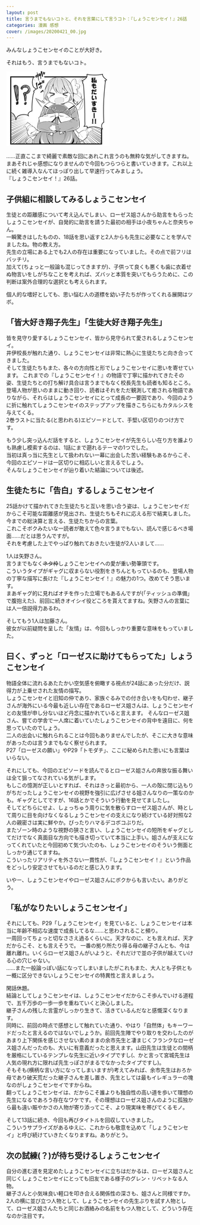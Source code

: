 ```yaml
---
layout: post
title: 言うまでもないコトと、それを言葉にして言うコト：『しょうこセンセイ！』26話
categories: 漫画 感想
cover: /images/20200421_00.jpg
---
```


みんなしょうこセンセイのことが大好き。

それはもう、言うまでもないコト。

[![26話より](/images/20200421_00.jpg "26話")](https://twitter.com/mangatimekirara/status/1250787063856685063)

……正直ここまで綺麗で素敵な回にあれこれ言うのも無粋な気がしてきますね。  
まあそれじゃ感想になりませんので今回もつらつらと書いていきます。これ以上に続く雑導入なんてほっぽり出して早速行ってみましょう。  
『しょうこセンセイ！』26話。

## 子供組に相談してみるしょうこセンセイ

生徒との距離感について考え込んでしまい、ローゼス姐さんから助言をもらったしょうこセンセイが、自発的に助言を請うた最初の相手は小夜ちゃんと奈央ちゃん。  
一瞬驚きはしたものの、18話を思い返すと2人からも先生に必要なことを学んでましたね。物の教え方。  
先生の立場にある上でも2人の存在は重要になっていました。その点で前フリはバッチリ。  
加えて(ちょっと一般論も混じってきますが)、子供って良くも悪くも歯に衣着せぬ物言いをしがちなことを考えれば、ズバッと本質を突いてもらうために、この判断は案外合理的な選択とも考えられます。

個人的な嗜好としても、思い悩む人の道標を幼い子たちが作ってくれる展開はツボ。

## 「皆大好き翔子先生」「生徒大好き翔子先生」

皆を見守り愛するしょうこセンセイ、皆から見守られて愛されるしょうこセンセイ。  
井伊校長が触れた通り、しょうこセンセイは非常に熱心に生徒たちと向き合ってきました。  
そして生徒たちもまた、各々の方向性と形でしょうこセンセイに思いを寄せています。
これまでの『しょうこセンセイ！』の物語で丁寧に描かれてきたその姿、生徒たちとの打ち解け具合は言うまでもなく校長先生も読者も知るところ。  
登場人物が思いのままに動き回り、読者はそれをただ観測して癒される物語でありながら、それらはしょうこセンセイにとって成長の一要因であり、今回のように折に触れてしょうこセンセイのステップアップを描きこちらにもカタルシスを与えてくる。  
2巻ラストに当たる(と思われる)エピソードとして、手堅い区切りのつけ方です。

もう少し突っ込んだ話をすると、しょうこセンセイが先生らしい在り方を誰よりも熟慮し模索するのは、1話にまで遡れるテーマの1つでした。  
当初は真っ当に先生として扱われない一幕に出会した苦い経験もあるからこそ、今回のエピソードは一区切りに相応しいと言えるでしょう。  
そんなしょうこセンセイが辿り着いた結論については後述。

## 生徒たちに「告白」するしょうこセンセイ

25話かけて描かれてきた生徒たちと互いを思い合う姿は、しょうこセンセイだからこそ可能な距離感が見出され、生徒たちもそれに応える形で結実しました。  
今までの総決算と言える、生徒たちからの言葉。  
これこそボクみたいな一読者が敢えて色々言うまでもない、読んで感じるべき場面……だとは思うんですが。  
それを考慮した上でやっぱり触れておきたい生徒が2人いまして……

1人は矢野さん。  
言うまでもなく~~ネタ枠~~しょうこセンセイへの愛が重い勢筆頭です。  
こういうタイプがギャグに収まらない役割をきちんともっているのも、登場人物の丁寧な描写に長けた『しょうこセンセイ！』の魅力の1つ。改めてそう思います。  
まあギャグ的に見ればオチを作った立場でもあるんですが(「ティッシュの準備」で腹抱えた)、前回に続きオイシイ役どころを貰えてますね。矢野さんの言葉には人一倍説得力あるわ。

そしてもう1人は加藤さん。  
彼女が以前疑問を呈した「友情」は、今回もしっかり重要な意味をもっていました。

## 曰く、ずっと「ローゼスに助けてもらってた」しょうこセンセイ

物語全体に流れるあたたかい空気感を俯瞰する視点が24話にあった分だけ、説得力が上乗せされた友情の描写。  
しょうこセンセイと旧知の仲であり、家族ぐるみでの付き合いをも匂わせ、継子さんが海外にいる今最も近しい存在であるローゼス姐さんは、しょうこセンセイとの友情が申し分ないほど丹念に描かれていると言えます。
そんなローゼス姐さん、嘗ての学舎で一人席に着いていたしょうこセンセイの背中を遠目に、何を思っていたのでしょう。  
二人の出会いに触れられることは今回もありませんでしたが、そこに大きな意味があったのは言うまでもなく察せられます。  
P27「ローゼスの願い」やP29「トモダチ」、ここに秘められた思いにも言葉はいらない。

それにしても、今回のエピソードを読んでるとローゼス姐さんの奔放な振る舞いは全て狙ってなされている気がします。  
もしこの憶測が正しいとすれば、それはきっと最初から、一人の殻に閉じ込もりがちだったしょうこセンセイの視野を強引に広げさせる姐さんなりの一策なのかも。ギャグとしてですが、16話とかでそういう行動を見せてましたし。  
そしてどちらにせよ、しょっちゅう周りに気を散らすローゼス姐さんが、時として周りに目を向けなくなるしょうこセンセイの支えになり続けている好対照な2人の親密さは実に鮮やか。ぴったりハマるデコボコぶりだ。  
またゾーン時のような視野の狭さと言い、しょうこセンセイの短所をギャグとしてだけでなく真面目な方向でも描き切っていて本当に上手い。姐さんが支えになってくれていたと今回初めて気づいたのも、しょうこセンセイのそういう側面としっかり通じてますね。  
こういったリアリティを外さない一貫性が、『しょうこセンセイ！』という作品をどっしり安定させてもいるのだと感じ入ります。

いやー、しょうこセンセイやローゼス姐さんにボクからも言いたい。ありがとう。

## 「私がなりたいしょうこセンセイ」

それにしても、P29「しょうこセンセイ」を見ていると、しょうこセンセイは本当に年齢不相応な速度で成長してるな……と思わされること頻り。  
一周回ってちょっと切なささえ過るくらいに。天才なのに、とも言えれば、天才だからこそ、とも言えそうで。
一番の拠り所たり得る母の継子さんとも、今は離れ離れ。いくらローゼス姐さんがいようと、それだけで並の子供が越えていける心の穴じゃない。  
……また一般論っぽい話になってしまいましたがこれもまた、大人とも子供とも一概に区分できないしょうこセンセイの特異性と言えましょう。

閑話休題。  
結論としてしょうこセンセイは、しょうこセンセイだからこそ歩んでいける道程で、五千万歩の一歩一歩を重ねていくと決心しました。  
継子さんの残した言霊がしっかり生きて、活きているんだなと感慨深くなります。  
同時に、前回の時点で感想として触れていた通り、やはり「自然体」もキーワードだったと言えるのではないでしょうか。前回先生陣でやり取りを交わしたのがあまり上下関係を感じさせない素のままの余市先生と凄まじくフランクなローゼス姐さんだったのも、大いに有意義だったと思えます。山田先生は生徒との間柄を厳格にしているテンプレな先生に近いタイプですし(、かと言って宮城先生は人気の現れ方に限れば先生っぽさがまるでなかったタイプですし)。  
そもそも(横柄な言い方になってしまいますが)考えてみれば、余市先生はおろか母であり破天荒だった継子さんを差し置き、先生としては最もイレギュラーの塊なのがしょうこセンセイですからね。  
翻ってしょうこセンセイは、だからこそ誰よりも独自性の高い道を歩いて理想の先生になるであろう存在なワケです。その理想はローゼス姐さんのように孤独から最も遠い賑やかさの人物が寄り添ってこそ、より現実味を帯びてくるモノ。

そして13話に続き、今回も再びタイトルを回収していきました。  
こういうサプライズがあるゆえに、これからも敬意を込めて「しょうこセンセイ」と呼び続けていきたくなりますね。ありがとう。

## 次の試練(？)が待ち受けるしょうこセンセイ

自分の進む道を見定めたしょうこセンセイに立ちはだかるは、ローゼス姐さんと同じくしょうこセンセイにとっても旧友である様子のグレン・リベットなる人物。  
継子さんと小気味良い軽口を叩き合える関係性の深さも、姐さんと同様ですか。2人の横に並び立つ人物として、しょうこセンセイの先生ぶりを試す人物として、ローゼス姐さんたちと同じお酒絡みの名前をもつ人物として、どういう存在なのか注目です。
